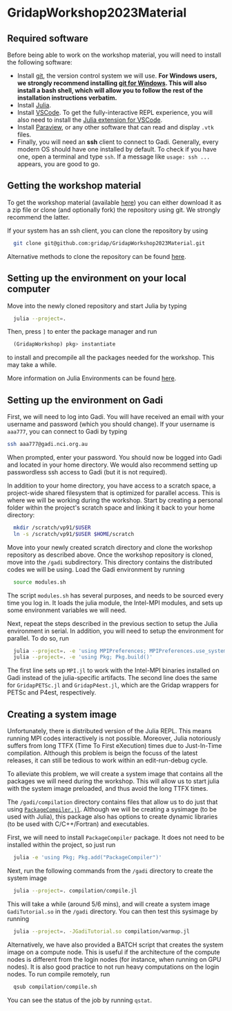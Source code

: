 # GridapWorkshop2023Material

## Required software

Before being able to work on the workshop material, you will need to install the following software:

- Install [git](https://git-scm.com/book/en/v2/Getting-Started-Installing-Git), the version control system we will use. **For Windows users, we strongly recommend installing [git for Windows](https://gitforwindows.org/). This will also install a bash shell, which will allow you to follow the rest of the installation instructions verbatim.**
- Install [Julia](https://julialang.org/downloads/platform/).
- Install [VSCode](https://code.visualstudio.com/download). To get the fully-interactive REPL experience, you will also need to install the [Julia extension for VSCode](https://code.visualstudio.com/docs/languages/julia).
- Install [Paraview](https://www.paraview.org/download/), or any other software that can read and display `.vtk` files.
- Finally, you will need an **ssh** client to connect to Gadi. Generally, every modern OS should have one installed by default. To check if you have one, open a terminal and type `ssh`. If a message like `usage: ssh ...` appears, you are good to go.

## Getting the workshop material

To get the workshop material (available [here](https://github.com/gridap/GridapWorkshop2023Material)) you can either download it as a zip file or clone (and optionally fork) the repository using git. We strongly recommend the latter.

If your system has an ssh client, you can clone the repository by using

```bash
  git clone git@github.com:gridap/GridapWorkshop2023Material.git
```

Alternative methods to clone the repository can be found [here](https://docs.github.com/en/repositories/creating-and-managing-repositories/cloning-a-repository).

## Setting up the environment on your local computer

Move into the newly cloned repository and start Julia by typing

```bash
  julia --project=.
```

Then, press `]` to enter the package manager and run

```julia
  (GridapWorkshop) pkg> instantiate
```

to install and precompile all the packages needed for the workshop. This may take a while.

More information on Julia Environments can be found [here](https://pkgdocs.julialang.org/v1/environments/).

## Setting up the environment on Gadi

First, we will need to log into Gadi. You will have received an email with your username and password (which you should change). If your username is `aaa777`, you can connect to Gadi by typing

```bash
ssh aaa777@gadi.nci.org.au
```

When prompted, enter your password. You should now be logged into Gadi and located in your home directory. We would also recommend setting up passwordless ssh access to Gadi (but it is not required).

In addition to your home directory, you have access to a scratch space, a project-wide shared filesystem that is optimized for parallel access. This is where we will be working during the workshop. Start by creating a personal folder within the project's scratch space and linking it back to your home directory:

```bash
  mkdir /scratch/vp91/$USER
  ln -s /scratch/vp91/$USER $HOME/scratch
```

Move into your newly created scratch directory and clone the workshop repository as described above. Once the workshop repository is cloned, move into the `/gadi` subdirectory. This directory contains the distributed codes we will be using. Load the Gadi environment by running

```bash
  source modules.sh
```

The script `modules.sh` has several purposes, and needs to be sourced every time you log in. It loads the julia module, the Intel-MPI modules, and sets up some environment variables we will need.

Next, repeat the steps described in the previous section to setup the Julia environment in serial.
In addition, you will need to setup the environment for parallel. To do so, run

```bash
  julia --project=. -e 'using MPIPreferences; MPIPreferences.use_system_binary()'
  julia --project=. -e 'using Pkg; Pkg.build()'
```

The first line sets up `MPI.jl` to work with the Intel-MPI binaries installed on Gadi instead of the julia-specific artifacts. The second line does the same for `GridapPETSc.jl` and `GridapP4est.jl`, which are the Gridap wrappers for PETSc and P4est, respectively.

## Creating a system image

Unfortunately, there is distributed version of the Julia REPL. This means running MPI codes interactively is not possible. Moreover, Julia notoriously suffers from long TTFX (Time To First eXecution) times due to Just-In-Time compilation. Although this problem is beign the focuss of the latest releases, it can still be tedious to work within an edit-run-debug cycle.

To alleviate this problem, we will create a system image that contains all the packages we will need during the workshop. This will allow us to start julia with the system image preloaded, and thus avoid the long TTFX times.

The `/gadi/compilation` directory contains files that allow us to do just that using [`PackageCompiler.jl`](https://julialang.github.io/PackageCompiler.jl/stable/). Although we will be creating a sysimage (to be used with Julia), this package also has options to create dynamic libraries (to be used with C/C++/Fortran) and executables.

First, we will need to install `PackageCompiler` package. It does not need to be installed within the project, so just run

```bash
  julia -e 'using Pkg; Pkg.add("PackageCompiler")'
```

Next, run the following commands from the `/gadi` directory to create the system image

```bash
  julia --project=. compilation/compile.jl
```

This will take a while (around 5/6 mins), and will create a system image `GadiTutorial.so` in the `/gadi` directory. You can then test this sysimage by running

```bash
  julia --project=. -JGadiTutorial.so compilation/warmup.jl
```

Alternatively, we have also provided a BATCH script that creates the system image on a compute node. This is useful if the architecture of the compute nodes is different from the login nodes (for instance, when running on GPU nodes). It is also good practice to not run heavy computations on the login nodes. To run compile remotely, run

```bash
  qsub compilation/compile.sh
```

You can see the status of the job by running `qstat`.
